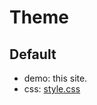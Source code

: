 # Theme

## Default

- demo: this site.
- css: [style.css](http://doc.7kai.org/static/css/style.css)



